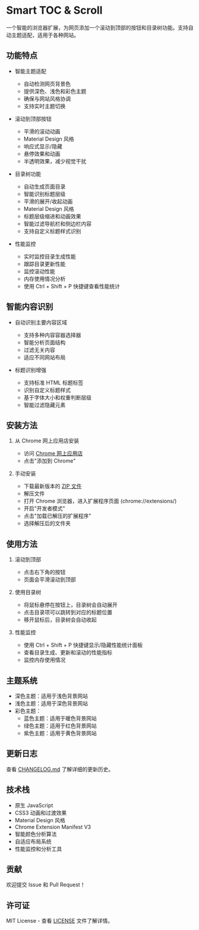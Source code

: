 # Smart TOC & Scroll

一个智能的浏览器扩展，为网页添加一个滚动到顶部的按钮和目录树功能。支持自动主题适配，适用于各种网站。

## 功能特点

- 智能主题适配
  - 自动检测网页背景色
  - 提供深色、浅色和彩色主题
  - 确保与网站风格协调
  - 支持实时主题切换

- 滚动到顶部按钮
  - 平滑的滚动动画
  - Material Design 风格
  - 响应式显示/隐藏
  - 悬停效果和动画
  - 半透明效果，减少视觉干扰

- 目录树功能
  - 自动生成页面目录
  - 智能识别标题层级
  - 平滑的展开/收起动画
  - Material Design 风格
  - 标题层级缩进和动画效果
  - 智能过滤导航栏和侧边栏内容
  - 支持自定义标题样式识别

- 性能监控
  - 实时监控目录生成性能
  - 跟踪目录更新性能
  - 监控滚动性能
  - 内存使用情况分析
  - 使用 Ctrl + Shift + P 快捷键查看性能统计

## 智能内容识别

- 自动识别主要内容区域
  - 支持多种内容容器选择器
  - 智能分析页面结构
  - 过滤无关内容
  - 适应不同网站布局

- 标题识别增强
  - 支持标准 HTML 标题标签
  - 识别自定义标题样式
  - 基于字体大小和权重判断层级
  - 智能过滤隐藏元素


## 安装方法

1. 从 Chrome 网上应用店安装
   - 访问 [Chrome 网上应用店](https://chromewebstore.google.com/detail/scroll-to-github-top/hkpdpioemdlpimimpjghlcdocmjmpkjc)
   - 点击"添加到 Chrome"

2. 手动安装
   - 下载最新版本的 [ZIP 文件](https://github.com/oiahoon/scroll-to-github-top/releases)
   - 解压文件
   - 打开 Chrome 浏览器，进入扩展程序页面 (chrome://extensions/)
   - 开启"开发者模式"
   - 点击"加载已解压的扩展程序"
   - 选择解压后的文件夹

## 使用方法

1. 滚动到顶部
   - 点击右下角的按钮
   - 页面会平滑滚动到顶部

2. 使用目录树
   - 将鼠标悬停在按钮上，目录树会自动展开
   - 点击目录项可以跳转到对应的标题位置
   - 移开鼠标后，目录树会自动收起

3. 性能监控
   - 使用 Ctrl + Shift + P 快捷键显示/隐藏性能统计面板
   - 查看目录生成、更新和滚动的性能指标
   - 监控内存使用情况

## 主题系统

- 深色主题：适用于浅色背景网站
- 浅色主题：适用于深色背景网站
- 彩色主题：
  - 蓝色主题：适用于暖色背景网站
  - 绿色主题：适用于红色背景网站
  - 紫色主题：适用于黄色背景网站

## 更新日志

查看 [CHANGELOG.md](CHANGELOG.md) 了解详细的更新历史。

## 技术栈

- 原生 JavaScript
- CSS3 动画和过渡效果
- Material Design 风格
- Chrome Extension Manifest V3
- 智能颜色分析算法
- 自适应布局系统
- 性能监控和分析工具

## 贡献

欢迎提交 Issue 和 Pull Request！

## 许可证

MIT License - 查看 [LICENSE](LICENSE) 文件了解详情。
